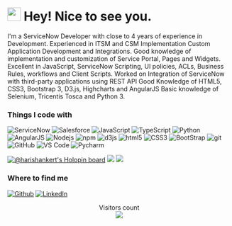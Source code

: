 <!--
**harishankert/harishankert** is a ✨ _special_ ✨ repository because its `README.md` (this file) appears on your GitHub profile.

Here are some ideas to get you started:

- 🔭 I’m currently working on ...
- 🌱 I’m currently learning ...
- 👯 I’m looking to collaborate on ...
- 🤔 I’m looking for help with ...
- 💬 Ask me about ...
- 📫 How to reach me: ...
- 😄 Pronouns: ...
- ⚡ Fun fact: ...

-->

<h1><img src="https://emojis.slackmojis.com/emojis/images/1531849430/4246/blob-sunglasses.gif?1531849430" width="30"/> Hey! Nice to see you.</h1>


I'm a ServiceNow Developer with close to 4 years of experience in Development. Experienced in ITSM and CSM Implementation Custom Application Development and Integrations. Good knowledge of implementation and customization of Service Portal, Pages and Widgets. Excellent in JavaScript, ServiceNow Scripting, UI policies, ACLs, Business Rules, workflows and Client Scripts. Worked on Integration of ServiceNow with third-party applications using REST API Good Knowledge of HTML5, CSS3, Bootstrap 3, D3.js, Highcharts and AngularJS Basic knowledge of Selenium, Tricentis Tosca and Python 3.

<h3>Things I code with</h3>
<p>
<img alt="ServiceNow" src="https://img.shields.io/badge/-ServiceNow-112f04?style=flat-square&logo=ServiceNow&logoColor=black" />
<img alt="Salesforce" src="https://img.shields.io/badge/-Salesforce-17A0DB?style=flat-square&logo=Salesforce&logoColor=black" />
<img alt="JavaScript" src="https://img.shields.io/badge/-JavaScript-FFFF00?style=flat-square&logo=JavaScript&logoColor=black" />
<img alt="TypeScript" src="https://img.shields.io/badge/-TypeScript-007ACC?style=flat-square&logo=typescript&logoColor=white" />
<img alt="Python" src="https://img.shields.io/badge/-Python-000000?style=flat-square&logo=python&logoColor=white" />
<img alt="AngularJS" src="https://img.shields.io/badge/-AngularJS-E34F26?style=flat-square&logo=AngularJS&logoColor=white" />
<img alt="Nodejs" src="https://img.shields.io/badge/-Nodejs-43853d?style=flat-square&logo=Node.js&logoColor=white" />
<img alt="npm" src="https://img.shields.io/badge/-NPM-CB3837?style=flat-square&logo=npm&logoColor=white" />
<img alt="d3js" src="https://img.shields.io/badge/-D3.js-F9A03C?style=flat-square&logo=d3.js&logoColor=white" />
<img alt="html5" src="https://img.shields.io/badge/-HTML5-E34F26?style=flat-square&logo=html5&logoColor=white" />
<img alt="CSS3" src="https://img.shields.io/badge/-CSS3-FFFF00?style=flat-square&logo=CSS3&logoColor=black" />
<img alt="BootStrap" src="https://img.shields.io/badge/-BootStrap-8DD6F9?style=flat-square&logo=Bootstrap&logoColor=black" />
<img alt="git" src="https://img.shields.io/badge/-Git-F05032?style=flat-square&logo=git&logoColor=white" />
<img alt="GitHub" src="https://img.shields.io/badge/-GitHub-000000?style=flat-square&logo=GitHub&logoColor=white" />
<img alt="VS Code" src="https://img.shields.io/badge/-Visual%20Studio%20Code-CC6699?style=flat-square&logo=Visual%20Studio%20Code&logoColor=black" />
<img alt="Pycharm" src="https://img.shields.io/badge/-PyCharm-000000?style=flat-square&logo=pycharm&logoColor=white" />
</p>


[![@harishankert's Holopin board](https://holopin.io/api/user/board?user=harishankert)](https://holopin.io/@harishankert)
<img src="https://github-readme-stats.vercel.app/api?username=harishankert&show_icons=true&theme=dark"/>
<img src="https://github-readme-stats.vercel.app/api/top-langs?username=harishankert&theme=dark"/>


<h3>Where to find me</h3>
<p><a href="https://github.com/harishankert" target="_blank"><img alt="Github" src="https://img.shields.io/badge/GitHub-%2312100E.svg?&style=for-the-badge&logo=Github&logoColor=white" /></a>  <a href="https://www.linkedin.com/in/harishankert/" target="_blank"><img alt="LinkedIn" src="https://img.shields.io/badge/linkedin-%230077B5.svg?&style=for-the-badge&logo=linkedin&logoColor=white" /></a>
</p>

<p align="center"> 
Visitors count<br>
<img src="https://profile-counter.glitch.me/harishankert/count.svg" />
</p>

